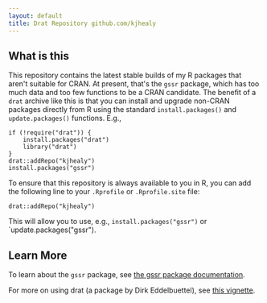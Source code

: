```yaml
---
layout: default
title: Drat Repository github.com/kjhealy
---
```



## What is this

This repository contains the latest stable builds of my R packages that aren't suitable for CRAN. At present, that's the `gssr` package, which has too much data and too few functions to be a CRAN candidate. 
The benefit of a `drat` archive like this is that you can install and upgrade non-CRAN packages directly from R using the standard `install.packages()` and `update.packages()` functions. E.g.,

```{r}
if (!require("drat")) {
    install.packages("drat")
    library("drat")
}
drat::addRepo("kjhealy")
install.packages("gssr")
```

To ensure that this repository is always available to you in R, you can add the following line to your `.Rprofile` or `.Rprofile.site` file:

```{r}
drat::addRepo("kjhealy")
```

This will allow you to use, e.g., `install.packages("gssr")` or `update.packages("gssr").

## Learn More

To learn about the `gssr` package, see [the gssr package documentation](https://kjhealy.github.io/gssr/).

For more on using drat (a package by Dirk Eddelbuettel), see [this vignette](http://eddelbuettel.github.io/drat/DratForPackageUsers.html). 
